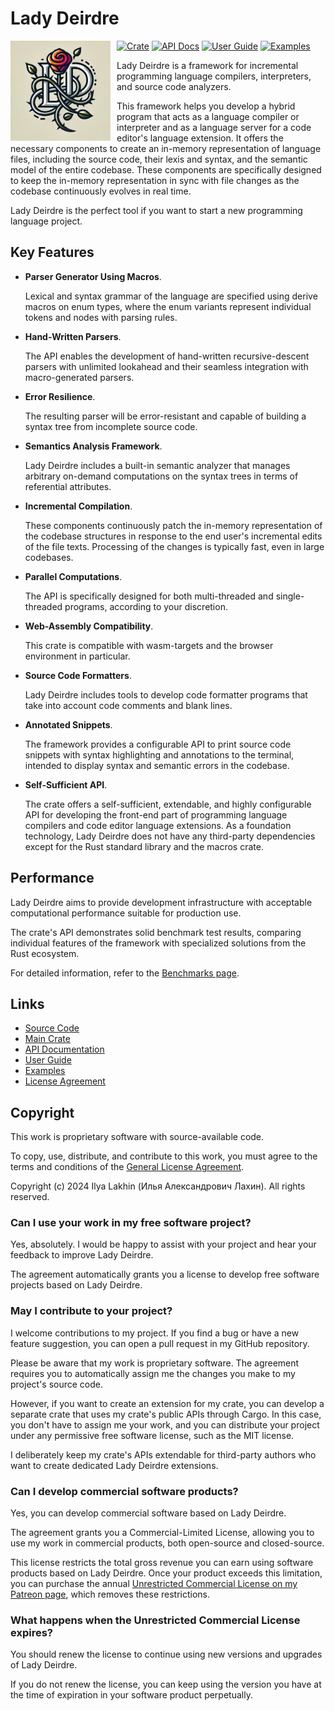 <!------------------------------------------------------------------------------
  This file is a part of the "Lady Deirdre" work,
  a compiler front-end foundation technology.

  This work is proprietary software with source-available code.

  To copy, use, distribute, and contribute to this work, you must agree to
  the terms of the General License Agreement:

  https://github.com/Eliah-Lakhin/lady-deirdre/blob/master/EULA.md.

  The agreement grants you a Commercial-Limited License that gives you
  the right to use my work in non-commercial and limited commercial products
  with a total gross revenue cap. To remove this commercial limit for one of
  your products, you must acquire an Unrestricted Commercial License.

  If you contribute to the source code, documentation, or related materials
  of this work, you must assign these changes to me. Contributions are
  governed by the "Derivative Work" section of the General License
  Agreement.

  Copying the work in parts is strictly forbidden, except as permitted under
  the terms of the General License Agreement.

  If you do not or cannot agree to the terms of this Agreement,
  do not use this work.

  This work is provided "as is" without any warranties, express or implied,
  except to the extent that such disclaimers are held to be legally invalid.

  Copyright (c) 2024 Ilya Lakhin (Илья Александрович Лахин).
  All rights reserved.
------------------------------------------------------------------------------->

# Lady Deirdre

<img align="left" style="float: left; margin-right: 10px; width: 160px" alt="Lady Deirdre Logo" src="https://raw.githubusercontent.com/Eliah-Lakhin/lady-deirdre/master/work/logo.jpg" />

[![Crate](https://img.shields.io/crates/v/lady-deirdre?label=Crate)](https://crates.io/crates/lady-deirdre)
[![API Docs](https://img.shields.io/docsrs/lady-deirdre?label=API%20Docs)](https://docs.rs/lady-deirdre)
[![User Guide](https://img.shields.io/badge/User_Guide-passing-default)](https://lady-deirdre.lakhin.com/)
[![Examples](https://img.shields.io/badge/Examples-passing-default)](https://github.com/Eliah-Lakhin/lady-deirdre/tree/master/work/crates/examples)

Lady Deirdre is a framework for incremental programming language compilers,
interpreters, and source code analyzers.

This framework helps you develop a hybrid program that acts as a language
compiler or interpreter and as a language server for a code editor's language
extension. It offers the necessary components to create an in-memory
representation of language files, including the source code, their lexis and
syntax, and the semantic model of the entire codebase. These components are
specifically designed to keep the in-memory representation in sync with file
changes as the codebase continuously evolves in real time.

Lady Deirdre is the perfect tool if you want to start a new programming language
project.

## Key Features

- **Parser Generator Using Macros**.

  Lexical and syntax grammar of the language are specified using derive macros
  on enum types, where the enum variants represent individual tokens and nodes
  with parsing rules.

- **Hand-Written Parsers**.

  The API enables the development of hand-written recursive-descent parsers with
  unlimited lookahead and their seamless integration with macro-generated parsers.

- **Error Resilience**.

  The resulting parser will be error-resistant and capable of building a syntax
  tree from incomplete source code.

- **Semantics Analysis Framework**.

  Lady Deirdre includes a built-in semantic analyzer that manages arbitrary
  on-demand computations on the syntax trees in terms of referential attributes.

- **Incremental Compilation**.

  These components continuously patch the in-memory representation of the
  codebase structures in response to the end user's incremental edits of the
  file texts. Processing of the changes is typically fast, even in large
  codebases.

- **Parallel Computations**.

  The API is specifically designed for both multi-threaded and single-threaded
  programs, according to your discretion.

- **Web-Assembly Compatibility**.

  This crate is compatible with wasm-targets and the browser environment in
  particular.

- **Source Code Formatters**.

  Lady Deirdre includes tools to develop code formatter programs that take into
  account code comments and blank lines.

- **Annotated Snippets**.

  The framework provides a configurable API to print source code snippets with
  syntax highlighting and annotations to the terminal, intended to display
  syntax and semantic errors in the codebase.

- **Self-Sufficient API**.

  The crate offers a self-sufficient, extendable, and highly configurable API
  for developing the front-end part of programming language compilers and code
  editor language extensions. As a foundation technology, Lady Deirdre does not
  have any third-party dependencies except for the Rust standard library and
  the macros crate.

## Performance

Lady Deirdre aims to provide development infrastructure with acceptable
computational performance suitable for production use.

The crate's API demonstrates solid benchmark test results, comparing individual
features of the framework with specialized solutions from the Rust ecosystem.

For detailed information, refer to the [Benchmarks page](https://github.com/Eliah-Lakhin/lady-deirdre/tree/master/work/crates/tests).

## Links

- [Source Code](https://github.com/Eliah-Lakhin/lady-deirdre)
- [Main Crate](https://crates.io/crates/lady-deirdre)
- [API Documentation](https://docs.rs/lady-deirdre)
- [User Guide](https://lady-deirdre.lakhin.com/)
- [Examples](https://github.com/Eliah-Lakhin/lady-deirdre/tree/master/work/crates/examples)
- [License Agreement](https://github.com/Eliah-Lakhin/lady-deirdre/blob/master/EULA.md)

## Copyright

This work is proprietary software with source-available code.

To copy, use, distribute, and contribute to this work, you must agree to the
terms and conditions of the [General License Agreement](https://github.com/Eliah-Lakhin/lady-deirdre/blob/master/EULA.md).

Copyright (c) 2024 Ilya Lakhin (Илья Александрович Лахин). All rights reserved.

### Can I use your work in my free software project?

Yes, absolutely. I would be happy to assist with your project and hear your
feedback to improve Lady Deirdre.

The agreement automatically grants you a license to develop free software
projects based on Lady Deirdre.

### May I contribute to your project?

I welcome contributions to my project. If you find a bug or have a new feature
suggestion, you can open a pull request in my GitHub repository.

Please be aware that my work is proprietary software. The agreement requires you
to automatically assign me the changes you make to my project's source code.

However, if you want to create an extension for my crate, you can develop a
separate crate that uses my crate's public APIs through Cargo. In this case, you
don't have to assign me your work, and you can distribute your project under any
permissive free software license, such as the MIT license.

I deliberately keep my crate's APIs extendable for third-party authors who want
to create dedicated Lady Deirdre extensions.

### Can I develop commercial software products?

Yes, you can develop commercial software based on Lady Deirdre.

The agreement grants you a Commercial-Limited License, allowing you to use my
work in commercial products, both open-source and closed-source.

This license restricts the total gross revenue you can earn using software
products based on Lady Deirdre. Once your product exceeds this limitation, you
can purchase the annual
[Unrestricted Commercial License on my Patreon page](https://www.patreon.com/lakhin/shop/lady-deirdre-annual-unrestricted-license-240505?utm_medium=clipboard_copy&utm_source=copyLink&utm_campaign=productshare_fan&utm_content=join_link),
which removes these restrictions.

### What happens when the Unrestricted Commercial License expires?

You should renew the license to continue using new versions and upgrades of
Lady Deirdre.

If you do not renew the license, you can keep using the version you have at the
time of expiration in your software product perpetually.
